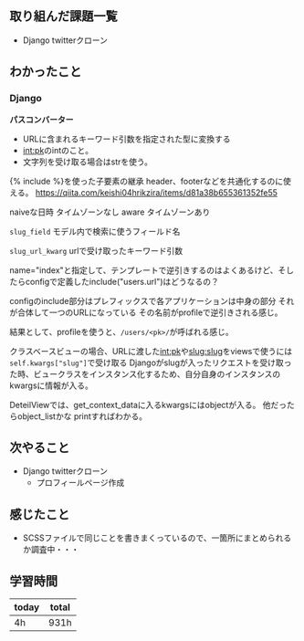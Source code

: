 ## 取り組んだ課題一覧
- Django twitterクローン
## わかったこと
### Django
**パスコンバーター**
- URLに含まれるキーワード引数を指定された型に変換する
- <int:pk>のintのこと。
- 文字列を受け取る場合はstrを使う。

{% include %}を使った子要素の継承
header、footerなどを共通化するのに使える。
https://qiita.com/keishi04hrikzira/items/d81a38b655361352fe55

naiveな日時
タイムゾーンなし
aware
タイムゾーンあり

`slug_field`
モデル内で検索に使うフィールド名

`slug_url_kwarg`
urlで受け取ったキーワード引数

name="index"と指定して、テンプレートで逆引きするのはよくあるけど、そしたらconfigで定義したinclude("users.url")はどうなるの？

configのinclude部分はプレフィックスで各アプリケーションは中身の部分
それが合体して一つのURLになっている
その名前がprofileで逆引きされる感じ。

結果として、profileを使うと、`/users/<pk>/`が呼ばれる感じ。

クラスベースビューの場合、URLに渡した<int:pk>や<slug:slug>をviewsで使うには
`self.kwargs["slug"]`で受け取る
Djangoがslugが入ったリクエストを受け取った時、ビュークラスをインスタンス化するため、自分自身のインスタンスのkwargsに情報が入る。

DeteilViewでは、get_context_dataに入るkwargsにはobjectが入る。
他だったらobject_listかな
printすればわかる。

## 次やること
- Django twitterクローン
	- プロフィールページ作成
## 感じたこと
- SCSSファイルで同じことを書きまくっているので、一箇所にまとめられるか調査中・・・
## 学習時間

| today | total |
| ----- | ----- |
| 4h    | 931h  |
